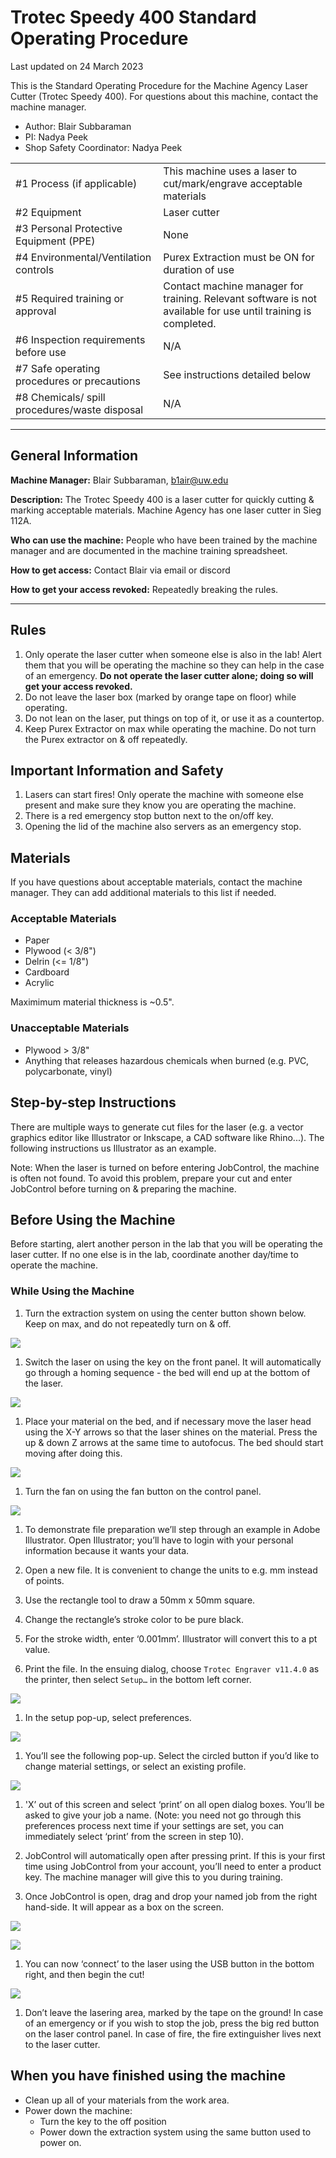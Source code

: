 # Trotec Speedy 400 Standard Operating Procedure

Last updated on 24 March 2023

This is the Standard Operating Procedure for the Machine Agency Laser Cutter
(Trotec Speedy 400). For questions about this machine, contact the machine
manager.

- Author: Blair Subbaraman
- PI: Nadya Peek
- Shop Safety Coordinator: Nadya Peek

|                                               |                                                                                                               |
| --------------------------------------------- | ------------------------------------------------------------------------------------------------------------- |
| #1 Process (if applicable)                    | This machine uses a laser to cut/mark/engrave acceptable materials                                            |
| #2 Equipment                                  | Laser cutter                                                                                                  |
| #3 Personal Protective Equipment (PPE)        | None                                                                                                          |
| #4 Environmental/Ventilation controls         | Purex Extraction must be ON for duration of use                                                               |
| #5 Required training or approval              | Contact machine manager for training. Relevant software is not available for use until training is completed. |
| #6 Inspection requirements before use         | N/A                                                                                                           |
| #7 Safe operating procedures or precautions   | See instructions detailed below                                                                               |
| #8 Chemicals/ spill procedures/waste disposal | N/A                                                                                                           |

---

## General Information

**Machine Manager:** Blair Subbaraman, b1air@uw.edu

**Description:** The Trotec Speedy 400 is a laser cutter for quickly cutting &
marking acceptable materials. Machine Agency has one laser cutter in Sieg 112A.

**Who can use the machine:** People who have been trained by the machine manager
and are documented in the machine training spreadsheet.

**How to get access:** Contact Blair via email or discord

**How to get your access revoked:** Repeatedly breaking the rules.

---

## Rules

1. Only operate the laser cutter when someone else is also in the lab! Alert
   them that you will be operating the machine so they can help in the case of
   an emergency. **Do not operate the laser cutter alone; doing so will get your
   access revoked.**
2. Do not leave the laser box (marked by orange tape on floor) while operating.
3. Do not lean on the laser, put things on top of it, or use it as a countertop.
4. Keep Purex Extractor on max while operating the machine. Do not turn the
   Purex extractor on & off repeatedly.

## Important Information and Safety

1. Lasers can start fires! Only operate the machine with someone else present
   and make sure they know you are operating the machine.
2. There is a red emergency stop button next to the on/off key.
3. Opening the lid of the machine also servers as an emergency stop.

## Materials

If you have questions about acceptable materials, contact the machine manager.
They can add additional materials to this list if needed.

### Acceptable Materials

- Paper
- Plywood (< 3/8")
- Delrin  (<= 1/8")
- Cardboard
- Acrylic

Maximimum material thickness is ~0.5".

### Unacceptable Materials

- Plywood > 3/8"
- Anything that releases hazardous chemicals when burned (e.g. PVC,
  polycarbonate, vinyl)

## Step-by-step Instructions

There are multiple ways to generate cut files for the laser (e.g. a vector
graphics editor like Illustrator or Inkscape, a CAD software like Rhino...). The
following instructions us Illustrator as an example.

Note: When the laser is turned on before entering JobControl, the machine
is often not found. To avoid this problem, prepare your cut and enter JobControl 
before turning on & preparing the machine.

## Before Using the Machine

Before starting, alert another person in the lab that you will be operating the
laser cutter. If no one else is in the lab, coordinate another day/time to
operate the machine.

### While Using the Machine

1. Turn the extraction system on using the center button shown below. Keep on
   max, and do not repeatedly turn on & off.

![](images/extraction.png)

1. Switch the laser on using the key on the front panel. It will automatically
   go through a homing sequence - the bed will end up at the bottom of the
   laser.

![](images/key.png)

1. Place your material on the bed, and if necessary move the laser head using
   the X-Y arrows so that the laser shines on the material. Press the up & down
   Z arrows at the same time to autofocus. The bed should start moving after
   doing this.

![](images/autofocus.png)

1. Turn the fan on using the fan button on the control panel.

![](images/fan.png)

1. To demonstrate file preparation we’ll step through an example in Adobe
   Illustrator. Open Illustrator; you’ll have to login with your personal
   information because it wants your data.

2. Open a new file. It is convenient to change the units to e.g. mm instead of
   points.

3. Use the rectangle tool to draw a 50mm x 50mm square.

4. Change the rectangle’s stroke color to be pure black.

5. For the stroke width, enter ‘0.001mm’. Illustrator will convert this to a pt
   value.

6. Print the file. In the ensuing dialog, choose `Trotec Engraver v11.4.0` as
   the printer, then select `Setup…` in the bottom left corner.

![](images/print.png)

1.  In the setup pop-up, select preferences.

![](images/printprefs.png)

1.  You’ll see the following pop-up. Select the circled button if you’d like to
    change material settings, or select an existing profile.

![](images/materialsettings.png)

1.  'X’ out of this screen and select ‘print’ on all open dialog boxes. You’ll
    be asked to give your job a name. (Note: you need not go through this
    preferences process next time if your settings are set, you can immediately
    select ‘print’ from the screen in step 10).

2.  JobControl will automatically open after pressing print. If this is your
    first time using JobControl from your account, you’ll need to enter a
    product key. The machine manager will give this to you during training.

3.  Once JobControl is open, drag and drop your named job from the right
    hand-side. It will appear as a box on the screen.

![](images/jobcontrol.png)

![](images/job.png)

1.  You can now ‘connect’ to the laser using the USB button in the bottom right,
    and then begin the cut!

![](images/sendtomachine.png)

1.  Don’t leave the lasering area, marked by the tape on the ground! In case of
    an emergency or if you wish to stop the job, press the big red button on the
    laser control panel. In case of fire, the fire extinguisher lives next to
    the laser cutter.

## When you have finished using the machine

- Clean up all of your materials from the work area.
- Power down the machine:
  - Turn the key to the off position
  - Power down the extraction system using the same button used to power on.
